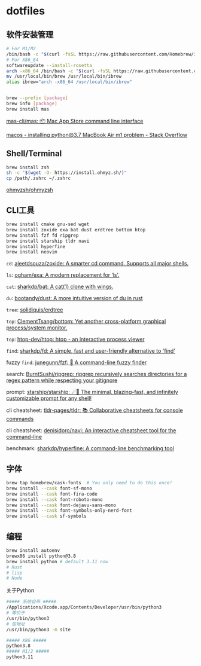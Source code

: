 # dotfiles



## 软件安装管理

```bash
# For M1/M2
/bin/bash -c "$(curl -fsSL https://raw.githubusercontent.com/Homebrew/install/HEAD/install.sh)"
# For X86_64
softwareupdate --install-rosetta
arch -x86_64 /bin/bash -c "$(curl -fsSL https://raw.githubusercontent.com/Homebrew/install/master/install.sh)"
mv /usr/local/bin/brew /usr/local/bin/ibrew
alias ibrew="arch -x86_64 /usr/local/bin/ibrew"


brew --prefix [package]
brew info [package]
brew install mas
```

[mas-cli/mas: :package: Mac App Store command line interface](https://github.com/mas-cli/mas)

[macos - installing python@3.7 MacBook Air m1 problem - Stack Overflow](https://stackoverflow.com/questions/70315418/installing-python3-7-macbook-air-m1-problem)

## Shell/Terminal

```bash
brew install zsh
sh -c "$(wget -O- https://install.ohmyz.sh/)"
cp /path/.zshrc ~/.zshrc
```

[ohmyzsh/ohmyzsh](https://github.com/ohmyzsh/ohmyzsh)

## CLI工具

```bash
brew install cmake gnu-sed wget
brew install zoxide exa bat dust erdtree bottom htop
brew install fzf fd ripgrep
brew install starship tldr navi
brew install hyperfine
brew install neovim
```

`cd`: [ajeetdsouza/zoxide: A smarter cd command. Supports all major shells.](https://github.com/ajeetdsouza/zoxide)

`ls`: [ogham/exa: A modern replacement for ‘ls’.](https://github.com/ogham/exa)

`cat`: [sharkdp/bat: A cat(1) clone with wings.](https://github.com/sharkdp/bat)

`du`: [bootandy/dust: A more intuitive version of du in rust](https://github.com/bootandy/dust)

`tree`: [solidiquis/erdtree](https://github.com/solidiquis/erdtree)

`top`: [ClementTsang/bottom: Yet another cross-platform graphical process/system monitor.](https://github.com/ClementTsang/bottom)

`top`: [htop-dev/htop: htop - an interactive process viewer](https://github.com/htop-dev/htop)

`find`: [sharkdp/fd: A simple, fast and user-friendly alternative to 'find'](https://github.com/sharkdp/fd)

fuzzy `find`: [junegunn/fzf: :cherry_blossom: A command-line fuzzy finder](https://github.com/junegunn/fzf)

search: [BurntSushi/ripgrep: ripgrep recursively searches directories for a regex pattern while respecting your gitignore](https://github.com/BurntSushi/ripgrep)

prompt: [starship/starship: ☄🌌️ The minimal, blazing-fast, and infinitely customizable prompt for any shell!](https://github.com/starship/starship)

cli cheatsheet: [tldr-pages/tldr: 📚 Collaborative cheatsheets for console commands](https://github.com/tldr-pages/tldr)

cli cheatsheet: [denisidoro/navi: An interactive cheatsheet tool for the command-line](https://github.com/denisidoro/navi)

benchmark: [sharkdp/hyperfine: A command-line benchmarking tool](https://github.com/sharkdp/hyperfine)

## 字体

```bash
brew tap homebrew/cask-fonts  # You only need to do this once!
brew install --cask font-sf-mono
brew install --cask font-fira-code
brew install --cask font-roboto-mono
brew install --cask font-dejavu-sans-mono
brew install --cask font-symbols-only-nerd-font
brew install --cask sf-symbols
```

## 编程

```bash
brew install autoenv
brewx86 install python@3.8
brew install python # default 3.11 now
# Rust
# lisp
# Node
```

关于Python

```bash
##### 系统自带 #####
/Applications/Xcode.app/Contents/Developer/usr/bin/python3
# 等价于
/usr/bin/python3
# 包地址
/usr/bin/python3 -m site

##### X86 #####
python3.8
##### M1/2 #####
python3.11
```

